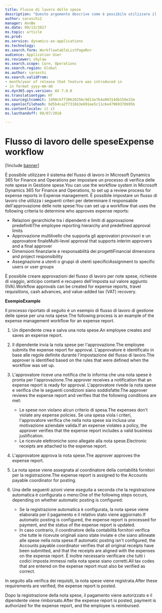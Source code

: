 ```yaml
---
title: Flusso di lavoro delle spese
description: "Questo argomento descrive come è possibile utilizzare il sistema del flusso di lavoro in Microsoft Dynamics 365 for Finance and Operations per impostare un processo di verifica delle note spese in Gestione spese."
author: saraschi2
manager: AnnBe
ms.date: 09/13/2017
ms.topic: article
ms.prod: 
ms.service: dynamics-ax-applications
ms.technology: 
ms.search.form: WorkflowtableListPageRnr
audience: Application User
ms.reviewer: shylaw
ms.search.scope: Core, Operations
ms.search.region: Global
ms.author: saraschi
ms.search.validFrom:
- month/year of release that feature was introduced in
- in format yyyy-mm-dd
ms.dyn365.ops.version: AX 7.0.0
ms.translationtype: HT
ms.sourcegitcommit: 1d98cbff30620256c9d13e7b4a90314db150e33e
ms.openlocfilehash: bd5b4ca2f7316b3e691ee5c11c6e47969370b95b
ms.contentlocale: it-it
ms.lasthandoff: 08/07/2018

---
```


# <a name="expense-workflow"></a><span data-ttu-id="d736c-103">Flusso di lavoro delle spese</span><span class="sxs-lookup"><span data-stu-id="d736c-103">Expense workflow</span></span>

[!include [banner](../includes/banner.md)]

<span data-ttu-id="d736c-104">È possibile utilizzare il sistema del flusso di lavoro in Microsoft Dynamics 365 for Finance and Operations per impostare un processo di verifica delle note spese in Gestione spese.</span><span class="sxs-lookup"><span data-stu-id="d736c-104">You can use the workflow system in Microsoft Dynamics 365 for Finance and Operations, to set up a review process for expense reports in Expense management.</span></span> <span data-ttu-id="d736c-105">È possibile impostare un flusso di lavoro che utilizza i seguenti criteri per determinare il responsabile dell'approvazione delle note spese:</span><span class="sxs-lookup"><span data-stu-id="d736c-105">You can set up a workflow that uses the following criteria to determine who approves expense reports:</span></span>

- <span data-ttu-id="d736c-106">Relazioni gerarchiche tra i dipendenti e limiti di approvazione predefiniti</span><span class="sxs-lookup"><span data-stu-id="d736c-106">The employee reporting hierarchy and predefined approval limits</span></span>
- <span data-ttu-id="d736c-107">Approvazione multilivello che supporta gli approvatori provvisori e un approvatore finale</span><span class="sxs-lookup"><span data-stu-id="d736c-107">Multi-level approval that supports interim approvers and a final approver</span></span>
- <span data-ttu-id="d736c-108">Dimensioni finanziarie e responsabilità dei progetti</span><span class="sxs-lookup"><span data-stu-id="d736c-108">Financial dimensions and project responsibility</span></span>
- <span data-ttu-id="d736c-109">Assegnazione a utenti o gruppi di utenti specifici</span><span class="sxs-lookup"><span data-stu-id="d736c-109">Assignment to specific users or user groups</span></span>

<span data-ttu-id="d736c-110">È possibile creare approvazioni del flusso di lavoro per note spese, richieste di viaggio, anticipo contanti e recupero dell'imposta sul valore aggiunto (IVA).</span><span class="sxs-lookup"><span data-stu-id="d736c-110">Workflow approvals can be created for expense reports, travel requisitions, cash advances, and value-added tax (VAT) recovery.</span></span>

<span data-ttu-id="d736c-111">**Esempio**</span><span class="sxs-lookup"><span data-stu-id="d736c-111">**Example**</span></span>

<span data-ttu-id="d736c-112">Il processo riportato di seguito è un esempio di flusso di lavoro di gestione delle spese per una nota spese.</span><span class="sxs-lookup"><span data-stu-id="d736c-112">The following process is an example of the expense management workflow for an expense report.</span></span>

1. <span data-ttu-id="d736c-113">Un dipendente crea e salva una nota spese.</span><span class="sxs-lookup"><span data-stu-id="d736c-113">An employee creates and saves an expense report.</span></span>
2. <span data-ttu-id="d736c-114">Il dipendente invia la nota spese per l'approvazione.</span><span class="sxs-lookup"><span data-stu-id="d736c-114">The employee submits the expense report for approval.</span></span> <span data-ttu-id="d736c-115">L'approvatore è identificato in base alle regole definite durante l'impostazione del flusso di lavoro.</span><span class="sxs-lookup"><span data-stu-id="d736c-115">The approver is identified based on the rules that were defined when the workflow was set up.</span></span>
3. <span data-ttu-id="d736c-116">L'approvatore riceve una notifica che lo informa che una nota spese è pronta per l'approvazione.</span><span class="sxs-lookup"><span data-stu-id="d736c-116">The approver receives a notification that an expense report is ready for approval.</span></span> <span data-ttu-id="d736c-117">L'approvatore rivede la nota spese e verifica che le seguenti condizioni siano soddisfatte:</span><span class="sxs-lookup"><span data-stu-id="d736c-117">The approver reviews the expense report and verifies that the following conditions are met:</span></span>

    - <span data-ttu-id="d736c-118">Le spese non violano alcun criterio di spesa.</span><span class="sxs-lookup"><span data-stu-id="d736c-118">The expenses don't violate any expense policies.</span></span> <span data-ttu-id="d736c-119">Se una spesa viola i criteri, l'approvatore verifica che nella nota spese sia inclusa una motivazione aziendale valida.</span><span class="sxs-lookup"><span data-stu-id="d736c-119">If an expense violates a policy, the approver verifies that the expense report includes a valid business justification.</span></span>
    - <span data-ttu-id="d736c-120">Le ricevute elettroniche sono allegate alla nota spese.</span><span class="sxs-lookup"><span data-stu-id="d736c-120">Electronic receipts are attached to the expense report.</span></span>

4. <span data-ttu-id="d736c-121">L'approvatore approva la nota spese.</span><span class="sxs-lookup"><span data-stu-id="d736c-121">The approver approves the expense report.</span></span>
5. <span data-ttu-id="d736c-122">La nota spese viene assegnata al coordinatore della contabilità fornitori per la registrazione.</span><span class="sxs-lookup"><span data-stu-id="d736c-122">The expense report is assigned to the Accounts payable coordinator for posting.</span></span>
6. <span data-ttu-id="d736c-123">Una delle seguenti azioni viene eseguita a seconda che la registrazione automatica è configurata o meno:</span><span class="sxs-lookup"><span data-stu-id="d736c-123">One of the following steps occurs, depending on whether automatic posting is configured:</span></span>

    - <span data-ttu-id="d736c-124">Se la registrazione automatica è configurata, la nota spese viene elaborata per il pagamento e il relativo stato viene aggiornato.</span><span class="sxs-lookup"><span data-stu-id="d736c-124">If automatic posting is configured, the expense report is processed for payment, and the status of the expense report is updated.</span></span>
    - <span data-ttu-id="d736c-125">In caso contrario, il coordinatore della contabilità fornitori verifica che tutte le ricevute originali siano state inviate e che siano allineate alle spese nella nota spese.</span><span class="sxs-lookup"><span data-stu-id="d736c-125">If automatic posting isn't configured, the Accounts payable coordinator verifies that all original receipts have been submitted, and that the receipts are aligned with the expenses on the expense report.</span></span> <span data-ttu-id="d736c-126">È inoltre necessario verificare che tutti i codici imposta immessi nella nota spese siano corretti.</span><span class="sxs-lookup"><span data-stu-id="d736c-126">All tax codes that are entered on the expense report must also be verified as correct.</span></span>

<span data-ttu-id="d736c-127">In seguito alla verifica dei requisiti, la nota spese viene registrata.</span><span class="sxs-lookup"><span data-stu-id="d736c-127">After these requirements are verified, the expense report is posted.</span></span>

<span data-ttu-id="d736c-128">Dopo la registrazione della nota spese, il pagamento viene autorizzato e il dipendente viene rimborsato.</span><span class="sxs-lookup"><span data-stu-id="d736c-128">After the expense report is posted, payment is authorized for the expense report, and the employee is reimbursed.</span></span>

